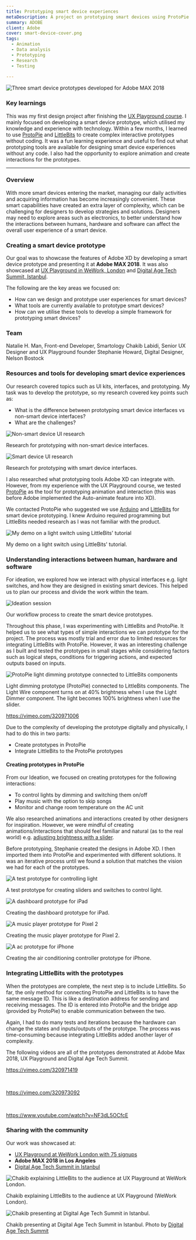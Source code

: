 ```yaml
---
title: Prototyping smart device experiences
metaDescription: A project on prototyping smart devices using ProtoPie and LittleBits. This was showcased in Adobe MAX 2018, UX Playground and Digital Age Summit.
summary: ADOBE
client: Adobe
cover: smart-device-cover.png
tags:
  - Animation
  - Data analysis
  - Prototyping
  - Research
  - Testing
  
---
```


![Three smart device prototypes developed for Adobe MAX 2018](/static/img/smart-device/adobemax-smart-prototypes.png)

### Key learnings

This was my first design project after finishing the [UX Playground course](https://www.meetup.com/ux-playground-the-user-experience-meetup/events/241328389/). I mainly focused on developing a smart device prototype, which utilised my knowledge and experience with technology. Within a few months, I learned to use [ProtoPie](https://www.ProtoPie.io/) and [LittleBits](https://sphero.com/collections/all/family_LittleBits) to create complex interactive prototypes without coding. It was a fun learning experience and useful to find out what prototyping tools are available for designing smart device experiences without any code. I also had the opportunity to explore animation and create interactions for the prototypes.

<hr>

### Overview

With more smart devices entering the market, managing our daily activities and acquiring information has become increasingly convenient. These smart capabilities have created an extra layer of complexity, which can be challenging for designers to develop strategies and solutions. Designers may need to explore areas such as electronics, to better understand how the interactions between humans, hardware and software can affect the overall user experience of a smart device.

### Creating a smart device prototype

Our goal was to showcase the features of Adobe XD by developing a smart device prototype and presenting it at **Adobe MAX 2018**. It was also showcased at [UX Playground in WeWork, London](https://www.meetup.com/UX-Playground-The-User-Experience-Meetup-for-Londoners/events/254440446/) and [Digital Age Tech Summit, Istanbul](https://digitalagesummit.com/en/schedule/the-smartest-kid-on-the-block-designing-and-prototyping-smart-device-experiences/).

The following are the key areas we focused on:

- How can we design and prototype user experiences for smart devices?
- What tools are currently available to prototype smart devices?
- How can we utilise these tools to develop a simple framework for prototyping smart devices?

### Team

Natalie H. Man, Front-end Developer, Smartology
Chakib Labidi, Senior UX Designer and UX Playground founder
Stephanie Howard, Digital Designer, Nelson Bostock

### Resources and tools for developing smart device experiences

Our research covered topics such as UI kits, interfaces, and prototyping. My task was to develop the prototype, so my research covered key points such as:

- What is the difference between prototyping smart device interfaces vs non-smart device interfaces?
- What are the challenges?

![Non-smart device UI research](/static/img/smart-device/non-smart-ui-research.png) <figcaption>Research for prototyping with non-smart device interfaces.</figcaption>

![Smart device UI research](/static/img/smart-device/smart-ui-research.png) <figcaption>Research for prototyping with smart device interfaces.</figcaption>

I also researched what prototyping tools Adobe XD can integrate with. However, from my experience with the UX Playground course, we tested [ProtoPie](https://www.ProtoPie.io/) as the tool for prototyping animation and interaction (this was before Adobe implemented the Auto-animate feature into XD).

We contacted ProtoPie who suggested we use [Arduino](https://blog.ProtoPie.io/arduino-prototyping-with-ProtoPie-7932ececfec5) and [LittleBits](https://www.youtube.com/watch?v=Iv25TVsOHdU) for smart device prototyping. I knew Arduino required programming but LittleBits needed research as I was not familiar with the product.

![My demo on a light switch using LittleBits' tutorial](/static/img/smart-device/LittleBits-experiment.png) <figcaption>My demo on a light switch using LittleBits' tutorial.</figcaption>

### Understanding interactions between human, hardware and software

For ideation, we explored how we interact with physical interfaces e.g. light switches, and how they are designed in existing smart devices. This helped us to plan our process and divide the work within the team.

![Ideation session](/static/img/smart-device/our-process.png) <figcaption>Our workflow process to create the smart device prototypes.</figcaption>

Throughout this phase, I was experimenting with LittleBits and ProtoPie. It helped us to see what types of simple interactions we can prototype for the project. The process was mostly trial and error due to limited resources for integrating LittleBits with ProtoPie. However, it was an interesting challenge as I built and tested the prototypes in small stages while considering factors such as logical steps, conditions for triggering actions, and expected outputs based on inputs.

![ProtoPie light dimming prototype connected to LittleBits components](/static/img/smart-device/littlebits-protopie-light-prototype.webp) <figcaption>Light dimming prototype (ProtoPie) connected to LittleBits components. The Light Wire component turns on at 40% brightness when I use the Light Dimmer component. The light becomes 100% brightness when I use the slider.</figcaption>

https://vimeo.com/320971006

Due to the complexity of developing the prototype digitally and physically, I had to do this in two parts:

- Create prototypes in ProtoPie
- Integrate LittleBits to the ProtoPie prototypes

#### Creating prototypes in ProtoPie

From our Ideation, we focused on creating prototypes for the following interactions:

- To control lights by dimming and switching them on/off
- Play music with the option to skip songs
- Monitor and change room temperature on the AC unit

We also researched animations and interactions created by other designers for inspiration. However, we were mindful of creating animations/interactions that should feel familiar and natural (as to the real world) e.g. [adjusting brightness with a slider](https://dribbble.com/shots/3572111-Adjust-the-brightness-level-Principle-working-file%E2%80%9D).

Before prototyping, Stephanie created the designs in Adobe XD. I then imported them into ProtoPie and experimented with different solutions. It was an iterative process until we found a solution that matches the vision we had for each of the prototypes.

![A test prototype for controlling light](/static/img/smart-device/light-switch-prototype.png) <figcaption>A test prototype for creating sliders and switches to control light.</figcaption>

![A dashboard prototype for iPad](/static/img/smart-device/dashboard-ipad-prototype.png) <figcaption>Creating the dashboard prototype for iPad.</figcaption>

![A music player prototype for Pixel 2](/static/img/smart-device/musicplayer-pixel2-prototype.png) <figcaption>Creating the music player prototype for Pixel 2.</figcaption>

![A ac prototype for iPhone](/static/img/smart-device/ac-iphone-prototype.png) <figcaption>Creating the air conditioning controller prototype for iPhone.</figcaption>

### Integrating LittleBits with the prototypes

When the prototypes are complete, the next step is to include LittleBits. So far, the only method for connecting ProtoPie and LittleBits is to have the same message ID. This is like a destination address for sending and receiving messages. The ID is entered into ProtoPie and the bridge app (provided by ProtoPie) to enable communication between the two.

Again, I had to do many tests and iterations because the hardware can change the states and inputs/outputs of the prototype. The process was time-consuming because integrating LittleBits added another layer of complexity.

The following videos are all of the prototypes demonstrated at Adobe Max 2018, UX Playground and Digital Age Tech Summit.

https://vimeo.com/320971419

<br/>     

https://vimeo.com/320973092

<br/> 

https://www.youtube.com/watch?v=NF3dL5OCfcE

### Sharing with the community

Our work was showcased at:

- [UX Playground at WeWork London with 75 signups](https://www.meetup.com/UX-Playground-The-User-Experience-Meetup-for-Londoners/events/254440446/)
- **Adobe MAX 2018 in Los Angeles**
- [Digital Age Tech Summit in Istanbul](https://digitalagesummit.com/en/schedule/the-smartest-kid-on-the-block-designing-and-prototyping-smart-device-experiences/)

![Chakib explaining LittleBits to the audience at UX Playground at WeWork London.](/static/img/smart-device/ux-playground.png) <figcaption>Chakib explaining LittleBits to the audience at UX Playground (WeWork London).</figcaption>

![Chakib presenting at Digital Age Tech Summit in Istanbul.](/static/img/smart-device/digital-age-tech-summit.png) <figcaption>Chakib presenting at Digital Age Tech Summit in Istanbul. Photo by [Digital Age Tech Summit](https://digitalagesummit.com/en/galeri/) </figcaption>